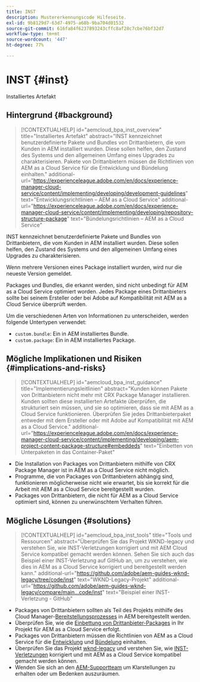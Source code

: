 ```yaml
---
title: INST
description: Mustererkennungscode Hilfeseite.
exl-id: 9b8129d7-63d7-4975-a68b-9ba704d01532
source-git-commit: 616fa84f6237893243cffc8af28c7cbe76bf32d7
workflow-type: tm+mt
source-wordcount: '447'
ht-degree: 77%

---
```


# INST {#inst}

Installiertes Artefakt

## Hintergrund {#background}

>[!CONTEXTUALHELP]
>id="aemcloud_bpa_inst_overview"
>title="Installiertes Artefakt"
>abstract="INST kennzeichnet benutzerdefinierte Pakete und Bundles von Drittanbietern, die vom Kunden in AEM installiert wurden. Diese sollen helfen, den Zustand des Systems und den allgemeinen Umfang eines Upgrades zu charakterisieren. Pakete von Drittanbietern müssen die Richtlinien von AEM as a Cloud Service für die Entwicklung und Bündelung einhalten."
>additional-url="https://experienceleague.adobe.com/en/docs/experience-manager-cloud-service/content/implementing/developing/development-guidelines" text="Entwicklungsrichtlinien – AEM as a Cloud Service"
>additional-url="https://experienceleague.adobe.com/en/docs/experience-manager-cloud-service/content/implementing/developing/repository-structure-package" text="Bündelungsrichtlinien – AEM as a Cloud Service"

INST kennzeichnet benutzerdefinierte Pakete und Bundles von Drittanbietern, die vom Kunden in AEM installiert wurden. Diese sollen helfen, den Zustand des Systems und den allgemeinen Umfang eines Upgrades zu charakterisieren.

Wenn mehrere Versionen eines Package installiert wurden, wird nur die neueste Version gemeldet.

Packages und Bundles, die erkannt werden, sind nicht unbedingt für AEM as a Cloud Service optimiert worden. Jedes Package eines Drittanbieters sollte bei seinem Ersteller oder bei Adobe auf Kompatibilität mit AEM as a Cloud Service überprüft werden.

Um die verschiedenen Arten von Informationen zu unterscheiden, werden folgende Untertypen verwendet:

* `custom.bundle`: Ein in AEM installiertes Bundle.
* `custom.package`: Ein in AEM installiertes Package.

## Mögliche Implikationen und Risiken {#implications-and-risks}

>[!CONTEXTUALHELP]
>id="aemcloud_bpa_inst_guidance"
>title="Implementierungsleitlinien"
>abstract="Kunden können Pakete von Drittanbietern nicht mehr mit CRX Package Manager installieren. Kunden sollten diese installierten Artefakte überprüfen, die strukturiert sein müssen, und sie so optimieren, dass sie mit AEM as a Cloud Service funktionieren. Überprüfen Sie jedes Drittanbieterpaket entweder mit dem Ersteller oder mit Adobe auf Kompatibilität mit AEM as a Cloud Service."
>additional-url="https://experienceleague.adobe.com/en/docs/experience-manager-cloud-service/content/implementing/developing/aem-project-content-package-structure#embeddeds" text="Einbetten von Unterpaketen in das Container-Paket"


* Die Installation von Packages von Drittanbietern mithilfe von CRX Package Manager ist in AEM as a Cloud Service nicht möglich.
* Programme, die von Packages von Drittanbietern abhängig sind, funktionieren möglicherweise nicht wie erwartet, bis sie korrekt für die Arbeit mit AEM as a Cloud Service bereitgestellt wurden.
* Packages von Drittanbietern, die nicht für AEM as a Cloud Service optimiert sind, können zu unerwünschtem Verhalten führen.

## Mögliche Lösungen {#solutions}

>[!CONTEXTUALHELP]
>id="aemcloud_bpa_inst_tools"
>title="Tools und Ressourcen"
>abstract="Überprüfen Sie das Projekt WKND-legacy und verstehen Sie, wie INST-Verletzungen korrigiert und mit AEM Cloud Service kompatibel gemacht werden können. Sehen Sie sich auch das Beispiel einer INST-Verletzung auf GitHub an, um zu verstehen, wie dies in AEM as a Cloud Service korrigiert und bereitgestellt werden kann."
>additional-url="https://github.com/adobe/aem-guides-wknd-legacy/tree/code/inst" text="WKND-Legacy-Projekt"
>additional-url="https://github.com/adobe/aem-guides-wknd-legacy/compare/main...code/inst" text="Beispiel einer INST-Verletzung - GitHub"

* Packages von Drittanbietern sollten als Teil des Projekts mithilfe des Cloud Manager-[Bereitstellungsprozesses](https://experienceleague.adobe.com/en/docs/experience-manager-cloud-service/content/implementing/using-cloud-manager/deploy-code#deployment-process) in AEM bereitgestellt werden.
* Überprüfen Sie, wie die [Einbettung von Drittanbieter-Packages](https://experienceleague.adobe.com/en/docs/experience-manager-cloud-service/content/implementing/developing/aem-project-content-package-structure#embedding-3rd-party-packages) in Ihr Projekt für AEM as a Cloud Service erfolgt.
* Packages von Drittanbietern müssen die Richtlinien von AEM as a Cloud Service für die [Entwicklung](https://experienceleague.adobe.com/en/docs/experience-manager-cloud-service/content/implementing/developing/development-guidelines) und [Bündelung](https://experienceleague.adobe.com/en/docs/experience-manager-cloud-service/content/implementing/developing/repository-structure-package) einhalten.
* Überprüfen Sie das Projekt [wknd-legacy](https://github.com/adobe/aem-guides-wknd-legacy/tree/code/inst) und verstehen Sie, wie [INST-Verletzungen](https://github.com/adobe/aem-guides-wknd-legacy/compare/main...code/inst) korrigiert und mit AEM as a Cloud Service kompatibel gemacht werden können.
* Wenden Sie sich an den [AEM-Supportteam](https://helpx.adobe.com/de/enterprise/using/support-for-experience-cloud.html) um Klarstellungen zu erhalten oder um Bedenken auszuräumen.
